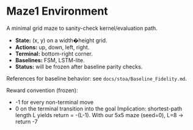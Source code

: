 # Maze1 Environment

A minimal grid maze to sanity-check kernel/evaluation path.
- **State:** (x, y) on a width�height grid.
- **Actions:** up, down, left, right.
- **Terminal:** bottom-right corner.
- **Baselines:** FSM, LSTM-lite.
- **Status:** will be frozen after baseline parity checks.

References for baseline behavior: see `docs/stoa/Baseline_Fidelity.md`.

Reward convention (frozen):
- -1 for every non-terminal move
- 0 on the terminal transition into the goal
Implication: shortest-path length L yields return = -(L-1). With our 5x5 maze (seed=0), L=8 -> return -7
